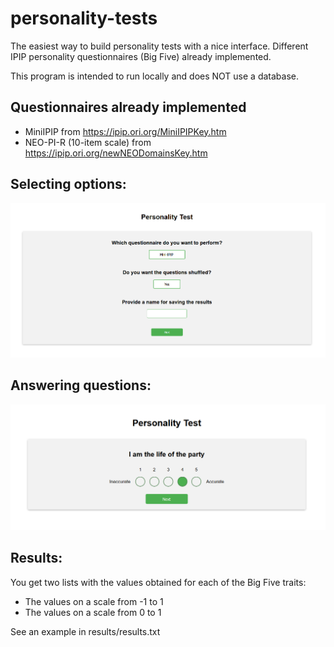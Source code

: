 # personality-tests
The easiest way to build personality tests with a nice interface. Different IPIP personality questionnaires (Big Five) already implemented.

This program is intended to run locally and does NOT use a database.

## Questionnaires already implemented
  - MiniIPIP from https://ipip.ori.org/MiniIPIPKey.htm
  - NEO-PI-R (10-item scale) from https://ipip.ori.org/newNEODomainsKey.htm


## Selecting options:
![options](images/options.png)


## Answering questions:
![questions](images/question.png)


## Results:
You get two lists with the values obtained for each of the Big Five traits:
  - The values on a scale from -1 to 1
  - The values on a scale from 0 to 1

See an example in results/results.txt
